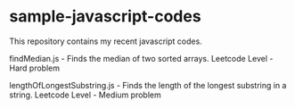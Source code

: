 # sample-javascript-codes
This repository contains my recent javascript codes.

findMedian.js - Finds the median of two sorted arrays. Leetcode Level - Hard problem

lengthOfLongestSubstring.js - Finds the length of the longest substring in a string. Leetcode Level - Medium problem
